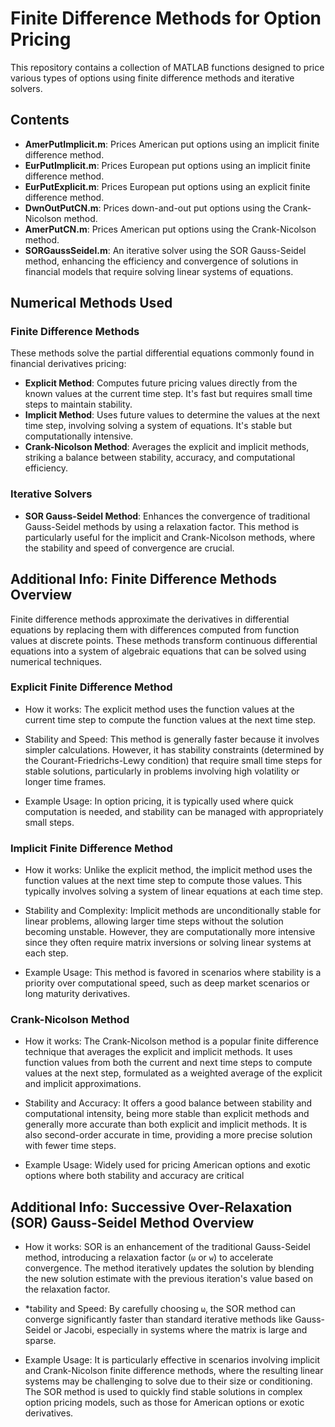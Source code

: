# Finite Difference Methods for Option Pricing

This repository contains a collection of MATLAB functions designed to price various types of options using finite difference methods and iterative solvers. 

## Contents

- **AmerPutImplicit.m**: Prices American put options using an implicit finite difference method.
- **EurPutImplicit.m**: Prices European put options using an implicit finite difference method.
- **EurPutExplicit.m**: Prices European put options using an explicit finite difference method.
- **DwnOutPutCN.m**: Prices down-and-out put options using the Crank-Nicolson method.
- **AmerPutCN.m**: Prices American put options using the Crank-Nicolson method.
- **SORGaussSeidel.m**: An iterative solver using the SOR Gauss-Seidel method, enhancing the efficiency and convergence of solutions in financial models that require solving linear systems of equations.

## Numerical Methods Used

### Finite Difference Methods

These methods solve the partial differential equations commonly found in financial derivatives pricing:

- **Explicit Method**: Computes future pricing values directly from the known values at the current time step. It's fast but requires small time steps to maintain stability.
- **Implicit Method**: Uses future values to determine the values at the next time step, involving solving a system of equations. It's stable but computationally intensive.
- **Crank-Nicolson Method**: Averages the explicit and implicit methods, striking a balance between stability, accuracy, and computational efficiency.

### Iterative Solvers

- **SOR Gauss-Seidel Method**: Enhances the convergence of traditional Gauss-Seidel methods by using a relaxation factor. This method is particularly useful for the implicit and Crank-Nicolson methods, where the stability and speed of convergence are crucial.

## Additional Info: Finite Difference Methods Overview

Finite difference methods approximate the derivatives in differential equations by replacing them with differences computed from function values at discrete points. These methods transform continuous differential equations into a system of algebraic equations that can be solved using numerical techniques.

### Explicit Finite Difference Method

- How it works: The explicit method uses the function values at the current time step to compute the function values at the next time step.

- Stability and Speed: This method is generally faster because it involves simpler calculations. However, it has stability constraints (determined by the Courant-Friedrichs-Lewy condition) that require small time steps for stable solutions, particularly in problems involving high volatility or longer time frames.

- Example Usage: In option pricing, it is typically used where quick computation is needed, and stability can be managed with appropriately small steps.

### Implicit Finite Difference Method

- How it works: Unlike the explicit method, the implicit method uses the function values at the next time step to compute those values. This typically involves solving a system of linear equations at each time step.

- Stability and Complexity: Implicit methods are unconditionally stable for linear problems, allowing larger time steps without the solution becoming unstable. However, they are computationally more intensive since they often require matrix inversions or solving linear systems at each step.

- Example Usage: This method is favored in scenarios where stability is a priority over computational speed, such as deep market scenarios or long maturity derivatives.

### Crank-Nicolson Method

- How it works: The Crank-Nicolson method is a popular finite difference technique that averages the explicit and implicit methods. It uses function values from both the current and next time steps to compute values at the next step, formulated as a weighted average of the explicit and implicit approximations.

- Stability and Accuracy: It offers a good balance between stability and computational intensity, being more stable than explicit methods and generally more accurate than both explicit and implicit methods. It is also second-order accurate in time, providing a more precise solution with fewer time steps.

- Example Usage: Widely used for pricing American options and exotic options where both stability and accuracy are critical

## Additional Info: Successive Over-Relaxation (SOR) Gauss-Seidel Method Overview

- How it works: SOR is an enhancement of the traditional Gauss-Seidel method, introducing a relaxation factor (`ω` or `w`) to accelerate convergence. The method iteratively updates the solution by blending the new solution estimate with the previous iteration's value based on the relaxation factor. 

- *tability and Speed: By carefully choosing `ω`, the SOR method can converge significantly faster than standard iterative methods like Gauss-Seidel or Jacobi, especially in systems where the matrix is large and sparse.

- Example Usage: It is particularly effective in scenarios involving implicit and Crank-Nicolson finite difference methods, where the resulting linear systems may be challenging to solve due to their size or conditioning. The SOR method is used to quickly find stable solutions in complex option pricing models, such as those for American options or exotic derivatives.
